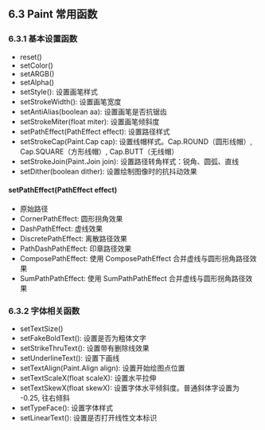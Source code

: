 ## 6.3 Paint 常用函数

### 6.3.1 基本设置函数
- reset()
- setColor()
- setARGB()
- setAlpha()
- setStyle(): 设置画笔样式
- setStrokeWidth(): 设置画笔宽度
- setAntiAlias(boolean aa): 设置画笔是否抗锯齿
- setStrokeMiter(float miter): 设置画笔倾斜度
- setPathEffect(PathEffect effect): 设置路径样式
- setStrokeCap(Paint.Cap cap): 设置线帽样式。Cap.ROUND（圆形线帽）, Cap.SQUARE（方形线帽）, Cap.BUTT（无线帽）
- setStrokeJoin(Paint.Join join): 设置路径转角样式：锐角、圆弧、直线
- setDither(boolean dither): 设置绘制图像时的抗抖动效果

#### setPathEffect(PathEffect effect)
- 原始路径
- CornerPathEffect: 圆形拐角效果
- DashPathEffect: 虚线效果
- DiscretePathEffect: 离散路径效果
- PathDashPathEffect: 印章路径效果
- ComposePathEffect: 使用 ComposePathEffect 合并虚线与圆形拐角路径效果
- SumPathPathEffect: 使用 SumPathPathEffect 合并虚线与圆形拐角路径效果

### 6.3.2 字体相关函数
- setTextSize()
- setFakeBoldText(): 设置是否为粗体文字
- setStrikeThruText(): 设置带有删除线效果
- setUnderlineText(): 设置下画线
- setTextAlign(Paint.Align align): 设置开始绘图点位置
- setTextScaleX(float scaleX): 设置水平拉伸
- setTextSkewX(float skewX): 设置字体水平倾斜度。普通斜体字设置为 -0.25, 往右倾斜
- setTypeFace(): 设置字体样式
- setLinearText(): 设置是否打开线性文本标识
